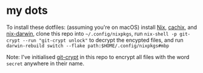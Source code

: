 # my dots

To install these dotfiles: (assuming you're on macOS) install
[Nix](https://nixos.org), [cachix](https://docs.cachix.org/installation), and
[nix-darwin](https://github.com/LnL7/nix-darwin), clone this repo into
`~/.config/nixpkgs`, run `nix-shell -p git-crypt --run "git-crypt unlock"` to
decrypt the encypted files, and run `darwin-rebuild switch --flake
path:$HOME/.config/nixpkgs#mbp`

Note: I've initialised [git-crypt](https://github.com/AGWA/git-crypt) in this
repo to encrypt all files with the word `secret` anywhere in their name.

